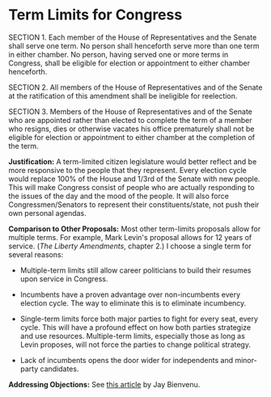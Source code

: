 # Term Limits for Congress

SECTION 1. Each member of the House of Representatives and the Senate shall serve one term. No person shall henceforth serve more than one term in either chamber. No person, having served one or more terms in Congress, shall be eligible for election or appointment to either chamber henceforth.

SECTION 2. All members of the House of Representatives and of the Senate at the ratification of this amendment shall be ineligible for reelection.

SECTION 3. Members of the House of Representatives and of the Senate who are appointed rather than elected to complete the term of a member who resigns, dies or otherwise vacates his office prematurely shall not be eligible for election or appointment to either chamber at the completion of the term.

**Justification:** A term-limited citizen legislature would better reflect and be more responsive to the people that they represent. Every election cycle would replace 100% of the House and 1/3rd of the Senate with new people. This will make Congress consist of people who are actually responding to the issues of the day and the mood of the people. It will also force Congressmen/Senators to represent their constituents/state, not push their own personal agendas. 

**Comparison to Other Proposals:** Most other term-limits proposals allow for multiple terms. For example, Mark Levin's proposal allows for 12 years of service. (_The Liberty Amendments_, chapter 2.) I choose a single term for several reasons:

* Multiple-term limits still allow career politicians to build their resumes upon service in Congress. 

* Incumbents have a proven advantage over non-incumbents every election cycle. The way to eliminate this is to eliminate incumbency.

* Single-term limits force both major parties to fight for every seat, every cycle. This will have a profound effect on how both parties strategize and use resources. Multiple-term limits, especially those as long as Levin proposes, will not force the parties to change political strategy.

* Lack of incumbents opens the door wider for independents and minor-party candidates.

**Addressing Objections:** See [this article](http://bienv.com/prose:common-objections-term-limits) by Jay Bienvenu.
